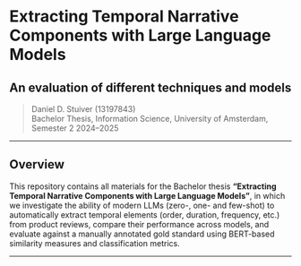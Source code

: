 # Extracting Temporal Narrative Components with Large Language Models
## An evaluation of different techniques and models  

> Daniel D. Stuiver (13197843)  
> Bachelor Thesis, Information Science, University of Amsterdam, Semester 2 2024–2025

---

## Overview

This repository contains all materials for the Bachelor thesis **“Extracting Temporal Narrative Components with Large Language Models”**, in which we investigate the ability of modern LLMs (zero-, one- and few-shot) to automatically extract temporal elements (order, duration, frequency, etc.) from product reviews, compare their performance across models, and evaluate against a manually annotated gold standard using BERT-based similarity measures and classification metrics.

<!-- **Abstract**  
This thesis investigates the ability of Large Language Models (LLMs) to extract temporal
narrative components from user-generated Amazon product reviews. Drawing on Genette’s
framework of order, duration, frequency and additional temporal categories, a balanced subset
of 100 “Home & Kitchen” reviews was manually annotated according to a bespoke codebook.
Both zero-shot and one-shot prompting strategies were evaluated, with zero-shot proving more
precise (micro-F1 = 0.146 vs. 0.138). Five LLMs (models from the GPT-family, Claude Sonnet
4, and Gemini 2.5 Pro) were then compared: GPT-4o achieved the best detection balance (P
= 0.25, R = 0.42, F1 = 0.31) and 45% classification accuracy. Results highlight LLMs’ basic
temporal awareness but underscore the need for enhanced prompting and task-specific fine-
tuning to reduce false positives and improve nuanced temporal classification. -->

---


